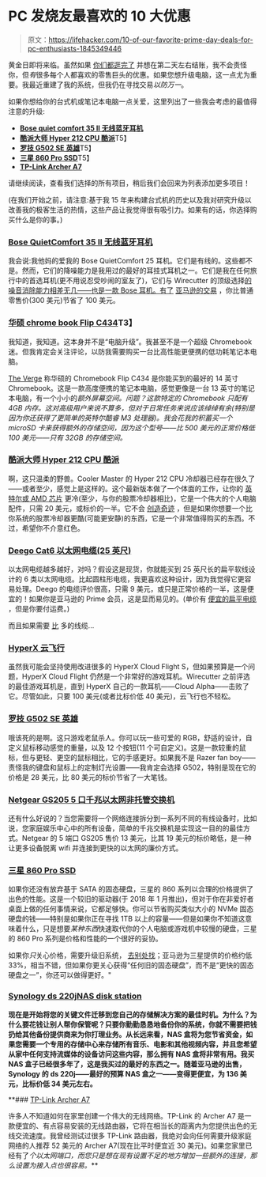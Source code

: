 # PC 发烧友最喜欢的 10 大优惠

> 原文：<https://lifehacker.com/10-of-our-favorite-prime-day-deals-for-pc-enthusiasts-1845349446>

黄金日即将来临。虽然如果 [你们都逛完了](https://lifehacker.com/how-to-stop-giving-amazon-your-money-1823468097) 并想在第二天左右结账，我不会责怪你，但*有*很多每个人都喜欢的零售巨头的优惠。如果您想升级电脑，这一点尤为重要。我最近重建了我的系统，但我仍在寻找交易*以防万一*。

如果你想给你的台式机或笔记本电脑一点关爱，这里列出了一些我会考虑的最值得注意的升级:

*   [**Bose quiet comfort 35 II 无线蓝牙耳机**](https://smile.amazon.com/Bose-QuietComfort-Wireless-Headphones-Cancelling/dp/B0756CYWWD?asc_campaign=InlineText&asc_refurl=https://lifehacker.com/10-of-our-favorite-prime-day-deals-for-pc-enthusiasts-1845349446&asc_source=&tag=kinjalifehackerlink-20)
*   [**酷派大师 Hyper 212 CPU 酷派**](https://smile.amazon.com/Cooler-Master-RR-212L-16PR-R1-Direct-Contact/dp/B01KBXKP8W?asc_campaign=InlineText&asc_refurl=https://lifehacker.com/10-of-our-favorite-prime-day-deals-for-pc-enthusiasts-1845349446&asc_source=&sa-no-redirect=1&tag=kinjalifehackerlink-20)T5】
*   [**罗技 G502 SE 英雄**](https://smile.amazon.com/Logitech-G-910-005728-G502-Hero/dp/B07PHLBBQR?asc_campaign=InlineText&asc_refurl=https://lifehacker.com/10-of-our-favorite-prime-day-deals-for-pc-enthusiasts-1845349446&asc_source=&sa-no-redirect=1&tag=kinjalifehackerlink-20)T5】
*   [**三星 860 Pro SSD**](https://smile.amazon.com/Samsung-512GB-V-NAND-Solid-MZ-76P512BW/dp/B07836C6YV?asc_campaign=InlineText&asc_refurl=https://lifehacker.com/10-of-our-favorite-prime-day-deals-for-pc-enthusiasts-1845349446&asc_source=&sa-no-redirect=1&tag=kinjalifehackerlink-20)T5】
*   [**TP-Link Archer A7**](https://smile.amazon.com/TP-Link-AC1750-Smart-WiFi-Router/dp/B079JD7F7G?asc_campaign=InlineText&asc_refurl=https://lifehacker.com/10-of-our-favorite-prime-day-deals-for-pc-enthusiasts-1845349446&asc_source=&sa-no-redirect=1&tag=kinjalifehackerlink-20)

请继续阅读，查看我们选择的所有项目，稍后我们会回来为列表添加更多项目！

(在我们开始之前，请注意:基于我 15 年来构建台式机的历史以及我对研究升级以改善我的极客生活的热情，这些产品让我觉得很有吸引力。如果有的话，你选择购买什么是你的事。)

### [Bose QuietComfort 35 II 无线蓝牙耳机](https://smile.amazon.com/Bose-QuietComfort-Wireless-Headphones-Cancelling/dp/B0756CYWWD?asc_campaign=InlineText&asc_refurl=https://lifehacker.com/10-of-our-favorite-prime-day-deals-for-pc-enthusiasts-1845349446&asc_source=&tag=kinjalifehackerlink-20)

我会说:我他妈的爱我的 Bose QuietComfort 25 耳机。它们是有线的。这些都不是。然而，它们的降噪能力是我用过的最好的耳挂式耳机之一。它们是我在任何旅行中的首选耳机(更不用说忍受吵闹的室友了)，它们与 Wirecutter 的顶级选择[的噪音消除能力相差无几——也是一款 Bose 耳机。有了](https://www.nytimes.com/wirecutter/reviews/best-noise-cancelling-headphones) [亚马逊的交易](https://www.amazon.com/deal/f348c21a?asc_campaign=InlineText&asc_refurl=https://lifehacker.com/10-of-our-favorite-prime-day-deals-for-pc-enthusiasts-1845349446&asc_source=&showVariations=true&tag=kinjalifehackerlink-20) ，你比普通零售价(300 美元)节省了 100 美元。

### [华硕 chrome book Flip C434](https://smile.amazon.com/dp/B089LZVJW8/ref=twister_B08JJ446JS?_encoding=UTF8&asc_campaign=InlineText&asc_refurl=https://lifehacker.com/10-of-our-favorite-prime-day-deals-for-pc-enthusiasts-1845349446&asc_source=&psc=1&tag=kinjalifehackerlink-20)T3】

我知道，我知道。这本身并不是“电脑升级”。我甚至不是一个超级 Chromebook 迷。但我肯定会关注评论，以防我需要购买一台比高性能更便携的低功耗笔记本电脑。

[The Verge](https://www.theverge.com/21296102/best-chromebooks) 称华硕的 Chromebook Flip C434 是你能买到的最好的 14 英寸 Chromebook。这是一款高度便携的笔记本电脑，感觉更像是一台 13 英寸的笔记本电脑，有一个小小的*额外屏幕空间。问题？这款特定的 Chromebook 只配有 4GB 内存。这对高级用户来说不算多，但对于日常任务来说应该绰绰有余(特别是因为你还获得了更简单的英特尔酷睿 M3 处理器)。我会花我的积蓄买一个 microSD 卡来获得额外的存储空间，因为这个型号——比 500 美元的正常价格低 100 美元——只有 32GB 的存储空间。*

### [酷派大师 Hyper 212 CPU 酷派](https://smile.amazon.com/Cooler-Master-RR-212L-16PR-R1-Direct-Contact/dp/B01KBXKP8W?asc_campaign=InlineText&asc_refurl=https://lifehacker.com/10-of-our-favorite-prime-day-deals-for-pc-enthusiasts-1845349446&asc_source=&sa-no-redirect=1&tag=kinjalifehackerlink-20)

啊，这只温柔的野兽。Cooler Master 的 Hyper 212 CPU 冷却器已经存在很久了——或者至少，感觉上是这样的。这个最新版本做了一个体面的工作，让你的 [英特尔或 AMD 芯片](https://www.coolermaster.com/catalog/coolers/cpu-air-coolers/hyper-212-led) 更冷(至少，与你的股票冷却器相比)，它是一个伟大的个人电脑配件，只需 20 美元，或标价的一半。它不会 [创造奇迹](https://www.tomshardware.com/reviews/cooler-master-hyper-212-black-edition-rgb-silencio,5967.html) ，但是如果你想要一个比你系统的股票冷却器更酷(可能更安静)的东西，它是一个非常值得购买的东西。不过，希望你不介意红色。

### [Deego Cat6 以太网电缆(25 英尺)](https://smile.amazon.com/dp/B0796S8L24/ref=twister_B08DHR7WDD?asc_campaign=InlineText&asc_refurl=https://lifehacker.com/10-of-our-favorite-prime-day-deals-for-pc-enthusiasts-1845349446&asc_source=&tag=kinjalifehackerlink-20)

以太网电缆越多越好，对吗？假设这是现货，你就能买到 25 英尺长的扁平软线设计的 6 类以太网电缆。比起圆柱形电缆，我更喜欢这种设计，因为我觉得它更容易处理。Deego 的电缆评价很高，只需 9 美元，或只是正常价格的一半，这是便宜的！如果你是亚马逊的 Prime 会员，这是显而易见的。(单价有 [便宜的扁平电缆](https://www.monoprice.com/product?p_id=40879) ，但是你要付运费。)

而且如果需要 [比](https://smile.amazon.com/Ethernet-Internet-Network-Computer-Connectors/dp/B00WD017BG?asc_campaign=InlineText&asc_refurl=https://lifehacker.com/10-of-our-favorite-prime-day-deals-for-pc-enthusiasts-1845349446&asc_source=&sa-no-redirect=1&tag=kinjalifehackerlink-20) 多的线缆...

### [HyperX 云飞行](https://smile.amazon.com/HyperX-Cloud-Flight-Detachable-Comfortable/dp/B077ZGRY9V?asc_campaign=InlineText&asc_refurl=https://lifehacker.com/10-of-our-favorite-prime-day-deals-for-pc-enthusiasts-1845349446&asc_source=&sa-no-redirect=1&tag=kinjalifehackerlink-20)

虽然我可能会坚持使用改进很多的 HyperX Cloud Flight S，但如果预算是一个问题，HyperX Cloud Flight 仍然是一个非常好的游戏耳机。Wirecutter 之前评选的最佳游戏耳机是，直到 HyperX 自己的一款耳机——Cloud Alpha——击败了它。尽管如此，只要 100 美元(或者比标价低 40 美元)，云飞行也不轻松。

### [罗技 G502 SE 英雄](https://smile.amazon.com/Logitech-G-910-005728-G502-Hero/dp/B07PHLBBQR?asc_campaign=InlineText&asc_refurl=https://lifehacker.com/10-of-our-favorite-prime-day-deals-for-pc-enthusiasts-1845349446&asc_source=&sa-no-redirect=1&tag=kinjalifehackerlink-20)

哦该死的是啊。这只游戏老鼠杀人。你可以玩一些可爱的 RGB，舒适的设计，自定义鼠标移动感觉的重量，以及 12 个按钮(11 个可自定义)。这是一款较重的鼠标，但与更轻、更空的鼠标相比，它的手感更好。如果我不是 Razer fan boy——责怪我的键盘和鼠标上的定制灯光设置——我肯定会选择 G502，特别是现在它的价格是 28 美元，比 80 美元的标价节省了一大笔钱。

### [Netgear GS205 5 口千兆以太网非托管交换机](https://smile.amazon.com/NETGEAR-Gigabit-Ethernet-Unmanaged-1000Mbps/dp/B00KFD0SMC?asc_campaign=InlineText&asc_refurl=https://lifehacker.com/10-of-our-favorite-prime-day-deals-for-pc-enthusiasts-1845349446&asc_source=&sa-no-redirect=1&tag=kinjalifehackerlink-20)

还有什么好说的？当您需要将一个网络连接拆分到一系列不同的有线设备时，比如说，您家庭娱乐中心中的所有设备，简单的千兆交换机是实现这一目的的最佳方式。Netgear 的 5 端口 GS205 售价 13 美元，比其 19 美元的标价略低，是一种让更多设备脱离 wifi 并连接到更快的以太网的廉价方式。

### [三星 860 Pro SSD](https://smile.amazon.com/Samsung-512GB-V-NAND-Solid-MZ-76P512BW/dp/B07836C6YV?asc_campaign=InlineText&asc_refurl=https://lifehacker.com/10-of-our-favorite-prime-day-deals-for-pc-enthusiasts-1845349446&asc_source=&sa-no-redirect=1&tag=kinjalifehackerlink-20)

如果你还没有放弃基于 SATA 的固态硬盘，三星的 860 系列以合理的价格提供了出色的性能。这是一个较旧的驱动器(于 2018 年 1 月推出)，但对于你在非爱好者桌面上做的任何事情来说，它都足够快。你可以节省购买类似大小的 NVMe 固态硬盘的钱——特别是如果你正在寻找 1TB 以上的容量——但是如果你不知道这意味着什么，只是想要*某种东西*快速取代你的个人电脑或游戏机中较慢的硬盘，三星的 860 Pro 系列是价格和性能的一个很好的妥协。

如果你*只*关心价格，需要升级旧系统， [去别处找](https://smile.amazon.com/dp/B0786QNS9B?asc_campaign=InlineText&asc_refurl=https://lifehacker.com/10-of-our-favorite-prime-day-deals-for-pc-enthusiasts-1845349446&asc_source=&linkCode=xm2&sa-no-redirect=1&smid=ATVPDKIKX0DER&tag=kinjalifehackerlink-20)；亚马逊为三星提供的价格约低 33%，相当不错，但如果你更关心获得“任何旧的固态硬盘”，而不是“更快的固态硬盘之一”，你还可以做得更好。"

### [Synology ds 220j](https://smile.amazon.com/Synology-DiskStation-DS220j-Diskless-2-bay/dp/B0855LMP81?asc_campaign=InlineText&asc_refurl=https://lifehacker.com/10-of-our-favorite-prime-day-deals-for-pc-enthusiasts-1845349446&asc_source=&sa-no-redirect=1&tag=kinjalifehackerlink-20)[**NAS disk station**](https://smile.amazon.com/Synology-DiskStation-DS220j-Diskless-2-bay/dp/B0855LMP81?asc_campaign=InlineText&asc_refurl=https://lifehacker.com/10-of-our-favorite-prime-day-deals-for-pc-enthusiasts-1845349446&asc_source=&sa-no-redirect=1&tag=kinjalifehackerlink-20)

**现在是开始将您的关键文件迁移到您自己的存储解决方案的最佳时机。为什么？为什么要花钱让别人帮你保管呢？只要你勤勤恳恳地备份你的系统，你就不需要把钱扔给其他备份提供商来为你打理业务。从长远来看，NAS 盒将为您节省资金，如果您需要一个专用的存储中心来存储所有音乐、电影和其他视频内容，并且您希望从家中任何支持流媒体的设备访问这些内容，那么拥有 NAS 盒将非常有用。我买 NAS 盒子已经很多年了，这是我买过的最好的东西之一。随着亚马逊的出售，Synology 的 ds 220j——最好的预算 NAS 盒之一——变得更便宜，为 136 美元，比标价低 34 美元左右。**

 **### [TP-Link Archer A7](https://smile.amazon.com/TP-Link-AC1750-Smart-WiFi-Router/dp/B079JD7F7G?asc_campaign=InlineText&asc_refurl=https://lifehacker.com/10-of-our-favorite-prime-day-deals-for-pc-enthusiasts-1845349446&asc_source=&sa-no-redirect=1&tag=kinjalifehackerlink-20)

许多人不知道如何在家里创建一个伟大的无线网络。TP-Link 的 Archer A7 是一款便宜的、有点容易安装的无线路由器，它将在相当长的距离内为您提供出色的无线交流速度。我曾经测试过很多 TP-Link 路由器，我绝对会向任何需要升级家庭网络的人推荐 52 美元的 Archer A7(现在比平时便宜近 30 美元)。如果您家里已经有了*个以太网端口，而您只是想在现有设置不足的地方增加一些额外的连接，那么设置为接入点也很容易。***